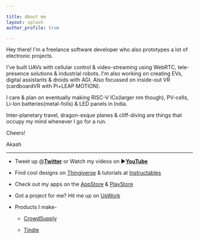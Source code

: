 ```yaml
---

title: About me
layout: splash
author_profile: true

---
```

Hey there! I'm a freelance software developer who also prototypes a lot of electronic projects.

I've built UAVs with cellular control & video-streaming using WebRTC, tele-presence solutions & industrial robots. I'm also working on creating EVs, digital assistants & droids with AGI. Also focussed on inside-out VR (cardboardVR with Pi+LEAP MOTION).

I care & plan on eventually making RISC-V ICs(larger nm though), PV-cells, Li-Ion batteries(metal-foils) & LED panels in India.

Inter-planetary travel, dragon-esque planes & cliff-diving are things that occupy my mind whenever I go for a run.

Cheers!

Akash

---

- Tweet up @[__Twitter__](https://twitter.com/iakashpaul) or Watch my videos on ▶️[__YouTube__]()

- Find cool designs on [Thingiverse]() & tutorials at [Instructables](http://www.instructables.com/member/iAkashPaul/?publicView=true)

- Check out my apps on the [AppStore]() & [PlayStore]()

- Got a project for me? Hit me up on [UpWork](https://www.upwork.com/freelancers/~01b935a8dd4763cbd9)

- Products I make-

    * [CrowdSupply]()
    
    * [Tindie]()
